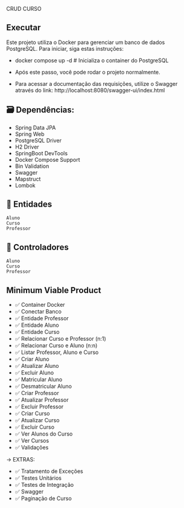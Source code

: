 
CRUD CURSO

## Executar
Este projeto utiliza o Docker para gerenciar um banco de dados PostgreSQL. Para iniciar, siga estas instruções:

- docker compose up -d # Inicializa o container do PostgreSQL

- Após este passo, você pode rodar o projeto normalmente.

- Para acessar a documentação das requisições, utilize o Swagger através do link: http://localhost:8080/swagger-ui/index.html
 
## 🗃️ **Dependências:**
- Spring Data JPA
- Spring Web
- PostgreSQL Driver
- H2 Driver
- SpringBoot DevTools
- Docker Compose Support
- Bin Validation
- Swagger
- Mapstruct
- Lombok
   
## 📄 Entidades
    Aluno
    Curso
    Professor

## 📄 Controladores

    Aluno
    Curso
    Professor
 
## Minimum Viable Product
- ✅ Container Docker
- ✅ Conectar Banco
- ✅ Entidade Professor
- ✅ Entidade Aluno
- ✅ Entidade Curso
- ✅ Relacionar Curso e Professor (n:1)
- ✅ Relacionar Curso e Aluno (n:n)
- ✅ Listar Professor, Aluno e Curso
- ✅ Criar Aluno
- ✅ Atualizar Aluno
- ✅ Excluir Aluno
- ✅ Matricular Aluno
- ✅ Desmatricular Aluno
- ✅ Criar Professor
- ✅ Atualizar Professor
- ✅ Excluir Professor
- ✅ Criar Curso
- ✅ Atualizar Curso
- ✅ Excluir Curso
- ✅ Ver Alunos do Curso
- ✅ Ver Cursos
- ✅ Validações
 
-> EXTRAS:
- ✅ Tratamento de Exceções
- ✅ Testes Unitários
- ✅ Testes de Integração
- ✅ Swagger
- ✅ Paginação de Curso
 
